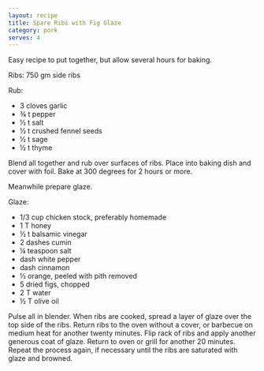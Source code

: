 ```yaml
---
layout: recipe
title: Spare Ribs with Fig Glaze
category: pork
serves: 4
---
```

Easy recipe to put together, but allow several hours for baking.

Ribs: 
750 gm side ribs

Rub:

- 3 cloves garlic
- ¾ t pepper
- ½ t salt
- ½ t crushed fennel seeds
- ½ t sage
- ½ t thyme

Blend all together and rub over surfaces of ribs.  Place into baking dish and cover with foil.  Bake at 300 degrees for 2 hours or more.

Meanwhile prepare glaze.

Glaze:

- 1/3 cup chicken stock, preferably homemade
- 1 T honey
- ½ t balsamic vinegar
- 2 dashes cumin
- ¼ teaspoon salt
- dash white pepper
- dash cinnamon
- ½ orange, peeled with pith removed
- 5 dried figs, chopped
- 2 T water
- ½ T olive oil

Pulse all in blender. When ribs are cooked, spread a layer of glaze over the top side of the ribs.  Return ribs to the oven without a cover, or barbecue on medium heat for another twenty minutes.  Flip rack of ribs and apply another generous coat of glaze. Return to oven or grill for another 20 minutes. Repeat the process again, if necessary until the  ribs are saturated with glaze and browned. 
